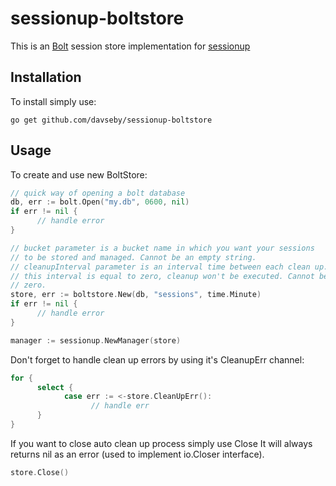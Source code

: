# sessionup-boltstore
This is an [Bolt](https://github.com/boltdb/bolt) session store implementation for [sessionup](https://github.com/swithek/sessionup)

## Installation

To install simply use:

```
go get github.com/davseby/sessionup-boltstore
```

## Usage

To create and use new BoltStore:

```go
// quick way of opening a bolt database
db, err := bolt.Open("my.db", 0600, nil)
if err != nil {
      // handle error
}

// bucket parameter is a bucket name in which you want your sessions
// to be stored and managed. Cannot be an empty string.
// cleanupInterval parameter is an interval time between each clean up. If
// this interval is equal to zero, cleanup won't be executed. Cannot be less than
// zero.
store, err := boltstore.New(db, "sessions", time.Minute)
if err != nil {
      // handle error
}

manager := sessionup.NewManager(store)
```

Don't forget to handle clean up errors by using it's CleanupErr channel:

```go
for {
      select {
            case err := <-store.CleanUpErr():
                  // handle err
      }
}
```

If you want to close auto clean up process simply use Close
It  will always returns nil as an error (used to implement io.Closer interface).

```go
store.Close()
```